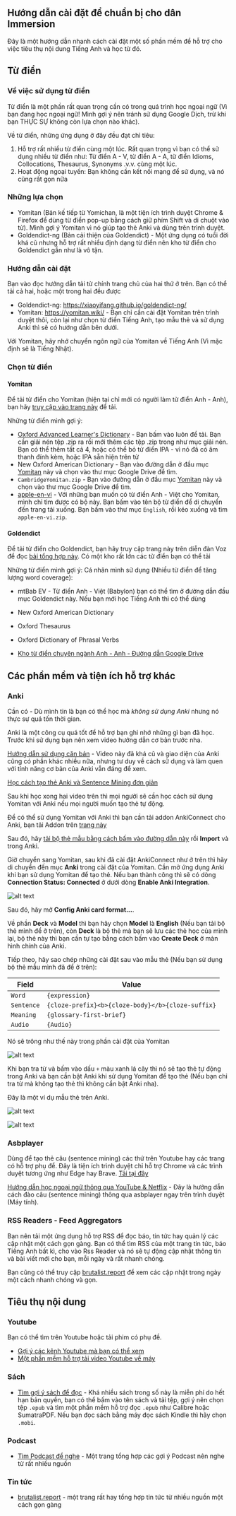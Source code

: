 ## Hướng dẫn cài đặt để chuẩn bị cho dân Immersion
Đây là một hướng dẫn nhanh cách cài đặt một số phần mềm để hỗ trợ cho việc tiêu thụ nội dung Tiếng Anh và học từ đó.

## Từ điển

### Về việc sử dụng từ điển
Từ điển là một phần rất quan trọng cần có trong quá trình học ngoại ngữ (Vì bạn đang học ngoại ngữ! Mình gợi ý nên tránh sử dụng Google Dịch, trừ khi bạn THỰC SỰ không còn lựa chọn nào khác).

Về từ điển, những ứng dụng ở đây đều đạt chỉ tiêu:

1. Hỗ trợ rất nhiều từ điển cùng một lúc. Rất quan trọng vì bạn có thể sử dụng nhiều từ điển như: Từ điển A - V, từ điển A - A, từ điển Idioms, Collocations, Thesaurus, Synonyms .v.v. cùng một lúc.
2. Hoạt động ngoại tuyến: Bạn không cần kết nối mạng để sử dụng, và nó cũng rất gọn nữa

### Những lựa chọn
- Yomitan (Bản kế tiếp từ Yomichan, là một tiện ích trình duyệt Chrome & Firefox để dùng từ điển pop-up bằng cách giữ phím Shift và di chuột vào từ). Mình gợi ý Yomitan vì nó giúp tạo thẻ Anki và dùng trên trình duyệt.
- Goldendict-ng (Bản cải thiện của Goldendict) - Một ứng dụng có tuổi đời khá cũ nhưng hỗ trợ rất nhiều định dạng từ điển nên kho từ điển cho Goldendict gần như là vô tận.

### Hướng dẫn cài đặt
Bạn vào đọc hướng dẫn tải từ chính trang chủ của hai thứ ở trên. Bạn có thể tải cả hai, hoặc một trong hai đều được

- Goldendict-ng: <https://xiaoyifang.github.io/goldendict-ng/>
- Yomitan: <https://yomitan.wiki/> - Bạn chỉ cần cài đặt Yomitan trên trình duyệt thôi, còn lại như chọn từ điển Tiếng Anh, tạo mẫu thẻ và sử dụng Anki thì sẽ có hướng dẫn bên dưới.

Với Yomitan, hãy nhớ chuyển ngôn ngữ của Yomitan về Tiếng Anh (Vì mặc định sẽ là Tiếng Nhật).

### Chọn từ điển
#### Yomitan
Để tải từ điển cho Yomitan (hiện tại chỉ mới có người làm từ điển Anh - Anh), bạn hãy [truy cập vào trang này](https://github.com/MarvNC/yomitan-dictionaries#english-english) để tải.

Những từ điển mình gợi ý:

- [Oxford Advanced Learner's Dictionary](https://github.com/MarvNC/yomichan-dictionaries/files/14957647/oald-release-yomitan.zip) - Bạn bấm vào luôn để tải. Bạn cần giải nén tệp .zip ra rồi mới thêm các tệp .zip trong như mục giải nén. Bạn có thể thêm tất cả 4, hoặc có thể bỏ từ điển IPA - vì nó đã có âm thanh đính kèm, hoặc IPA sẵn hiện trên từ
- New Oxford American Dictionary - Bạn vào đường dẫn ở đầu mục [Yomitan](#yomitan) này và chọn vào thư mục Google Drive để tìm.
- `CambridgeYomitan.zip` - Bạn vào đường dẫn ở đầu mục [Yomitan](#yomitan) này và chọn vào thư mục Google Drive để tìm.
- [apple-en-vi](https://drive.proton.me/urls/XZRWCKDM54#Bnq28tvMixEm) - Với những bạn muốn có từ điển Anh - Việt cho Yomitan, mình chỉ tìm được có bộ này. Bạn bấm vào tên bộ từ điển để di chuyển đến trang tải xuống. Bạn bấm vào thư mục `English`, rồi kéo xuống và tìm `apple-en-vi.zip`.

#### Goldendict
Để tải từ điển cho Goldendict, bạn hãy truy cập trang này trên diễn đàn Voz để đọc [bài tổng hợp này](https://voz.vn/t/reup-goldendict-va-cac-bo-dai-tu-dien-eng-eng-full-audio-picture.710141/). Có một kho rất lớn các từ điển bạn có thể tải


Những từ điển mình gợi ý: Cá nhân mình sử dụng (Nhiều từ điển để tăng lượng word coverage):

- mtBab EV - Từ điển Anh - Việt (Babylon) bạn có thể tìm ở đường dẫn đầu mục Goldendict này. Nếu bạn mới học Tiếng Anh thì có thể dùng
- New Oxford American Dictionary
- Oxford Thesaurus
- Oxford Dictionary of Phrasal Verbs

- [Kho từ điển chuyên ngành Anh - Anh - Đường dẫn Google Drive](https://drive.google.com/drive/folders/0BzrQwK2v03aKWjlsQ3NsaWJKalU?resourcekey=0-DtgqOJiVFSDI231ugoQgiQ)

## Các phần mềm và tiện ích hỗ trợ khác

### Anki
Cần có - Dù mình tin là bạn có thể học mà _không sử dụng Anki_ nhưng nó thực sự quá tốn thời gian.

Anki là một công cụ quá tốt để hỗ trợ bạn ghi nhớ những gì bạn đã học. Trước khi sử dụng bạn nên xem video hướng dẫn cơ bản trước nha. 

[Hướng dẫn sử dụng căn bản](https://www.youtube.com/watch?v=M9-qwsHyBrc) - Video này đã khá cũ và giao diện của Anki cũng có phần khác nhiều nữa, nhưng tư duy về cách sử dụng và làm quen với tính năng cơ bản của Anki vẫn đáng để xem.

[Học cách tạo thẻ Anki và Sentence Mining đơn giản](https://www.youtube.com/watch?v=PLnJ1l6f7mQ)

Sau khi học xong hai video trên thì mọi người sẽ cần học cách sử dụng Yomitan với Anki nếu mọi người muốn tạo thẻ tự động.

Để có thể sử dụng Yomitan với Anki thì bạn cần tải addon AnkiConnect cho Anki, bạn tải Addon trên [trang này](https://ankiweb.net/shared/info/2055492159)

Sau đó, hãy [tải bộ thẻ mẫu bằng cách bấm vào đường dẫn này](assets/template-deck.apkg) rồi **Import** và trong Anki.

Giờ chuyển sang Yomitan, sau khi đã cài đặt AnkiConnect như ở trên thì hãy di chuyển đến mục **Anki** trong cài đặt của Yomitan. Cần mở ứng dụng Anki khi bạn sử dụng Yomitan để tạo thẻ. Nếu bạn thành công thì sẽ có dòng **Connection Status: Connected** ở dưới dòng **Enable Anki Integration**.

![alt text](assets/enable-anki.png)

Sau đó, hãy mở **Config Anki card format...**.

Về phần **Deck** và **Model** thì bạn hãy chọn **Model** là **English** (Nếu bạn tải bộ thẻ mình để ở trên), còn **Deck** là bộ thẻ mà bạn sẽ lưu các thẻ học của mình lại, bộ thẻ này thì bạn cần tự tạo bằng cách bấm vào **Create Deck** ở màn hình chính của Anki.

Tiếp theo, hãy sao chép những cài đặt sau vào mẫu thẻ (Nếu bạn sử dụng bộ thẻ mẫu mình đã để ở trên):

| Field | Value |
| --- | --- |
| `Word` | `{expression}` |
| `Sentence` | `{cloze-prefix}<b>{cloze-body}</b>{cloze-suffix}` |
| `Meaning` | `{glossary-first-brief}` |
| `Audio` | `{Audio}` |

Nó sẽ trông như thế này trong phần cài đặt của Yomitan

![alt text](assets/anki-template.png)

Khi bạn tra từ và bấm vào dấu `+` màu xanh lá cây thì nó sẽ tạo thẻ tự động trong Anki và bạn cần bật Anki khi sử dụng Yomitan để tạo thẻ (Nếu bạn chỉ tra từ mà không tạo thẻ thì không cần bật Anki nha).

Đây là một ví dụ mẫu thẻ trên Anki.

![alt text](assets/front-anki.png)

![alt text](assets/back-anki.png)

### Asbplayer

Dùng để tạo thẻ câu (sentence mining) các thứ trên Youtube hay các trang có hỗ trợ phụ đề. Đây là tiện ích trình duyệt chỉ hỗ trợ Chrome và các trình duyệt tương ứng như Edge hay Brave. [Tải tại đây](https://chromewebstore.google.com/detail/asbplayer-language-learni/hkledmpjpaehamkiehglnbelcpdflcab)

[Hướng dẫn học ngoại ngữ thông qua YouTube & Netflix](https://docs.google.com/document/d/1YaHBu5obEmn83kh20NHkWW_eOYXc7_EAPXTJmDHy1y4/edit) - Đây là hướng dẫn cách đào câu (sentence mining) thông qua asbplayer ngay trên trình duyệt (Máy tính).

### RSS Readers - Feed Aggregators

Bạn nên tải một ứng dụng hỗ trợ RSS để đọc báo, tin tức hay quản lý các cập nhật một cách gọn gàng. Bạn có thể tìm RSS của một trang tin tức, báo Tiếng Anh bất kì, cho vào Rss Reader và nó sẽ tự động cập nhật thông tin và bài viết mới cho bạn, mỗi ngày và rất nhanh chóng.

Bạn cũng có thể truy cập [brutalist.report](https://brutalist.report/) để xem các cập nhật trong ngày một cách nhanh chóng và gọn.


## Tiêu thụ nội dung 

### Youtube
Bạn có thể tìm trên Youtube hoặc tải phim có phụ đề.

- [Gợi ý các kênh Youtube mà bạn có thể xem](https://onlyduyy.github.io/english-media-recommendation/danh-muc/youtube.html)
- [Một phần mềm hỗ trợ tải video Youtube về máy](https://github.com/axcore/tartube/releases/tag/v2.5.0) 

### Sách
- [Tìm gợi ý sách để đọc](https://daihocmo.github.io/awesome-ngon-ngu/media-recs/tieng-anh/) - Khá nhiều sách trong số này là miễn phí do hết hạn bản quyền, bạn có thể bấm vào tên sách và tải tệp, gợi ý nên chọn tệp `.epub` và tìm một phần mềm hỗ trợ đọc `.epub` như Calibre hoặc SumatraPDF. Nếu bạn đọc sách bằng máy đọc sách Kindle thì hãy chọn `.mobi`. 

### Podcast
- [Tìm Podcast để nghe](https://daihocmo.github.io/tieng-anh/podcasts/) - Một trang tổng hợp các gợi ý Podcast nên nghe từ rất nhiều nguồn 

### Tin tức
- [brutalist.report](https://brutalist.report/) - một trang rất hay tổng hợp tin tức từ nhiều nguồn một cách gọn gàng

